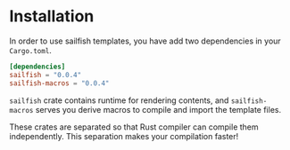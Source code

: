 # Installation

In order to use sailfish templates, you have add two dependencies in your `Cargo.toml`.

```toml
[dependencies]
sailfish = "0.0.4"
sailfish-macros = "0.0.4"
```

`sailfish` crate contains runtime for rendering contents, and `sailfish-macros` serves you derive macros to compile and import the template files.

These crates are separated so that Rust compiler can compile them independently. This separation makes your compilation faster!
